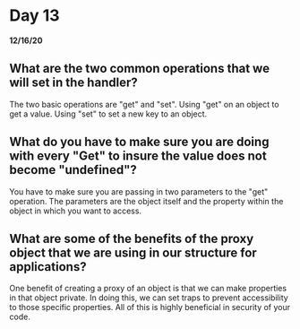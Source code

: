 # Day 13
__12/16/20__

## What are the two common operations that we will set in the handler?
The two basic operations are "get" and "set". Using "get" on an object to get a value. Using "set" to set a new key to an object.
## What do you have to make sure you are doing with every "Get" to insure the value does not become "undefined"?
You have to make sure you are passing in two parameters to the "get" operation. The parameters are the object itself and the property within the object in which you want to access.
## What are some of the benefits of the proxy object that we are using in our structure for applications?
One benefit of creating a proxy of an object is that we can make properties in that object private. In doing this, we can set traps to prevent accessibility to those specific properties. All of this is highly beneficial in security of your code.
